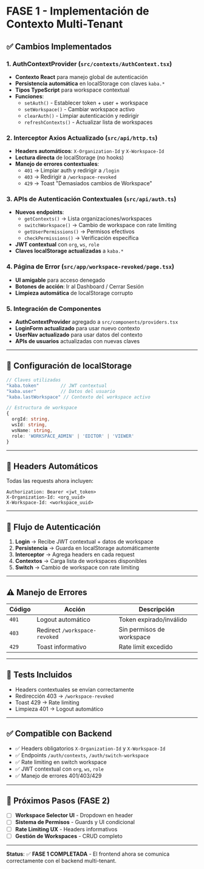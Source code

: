 # FASE 1 - Implementación de Contexto Multi-Tenant

## ✅ **Cambios Implementados**

### **1. AuthContextProvider (`src/contexts/AuthContext.tsx`)**
- **Contexto React** para manejo global de autenticación
- **Persistencia automática** en localStorage con claves `kaba.*`
- **Tipos TypeScript** para workspace contextual
- **Funciones**:
  - `setAuth()` - Establecer token + user + workspace
  - `setWorkspace()` - Cambiar workspace activo
  - `clearAuth()` - Limpiar autenticación y redirigir
  - `refreshContexts()` - Actualizar lista de workspaces

### **2. Interceptor Axios Actualizado (`src/api/http.ts`)**
- **Headers automáticos**: `X-Organization-Id` y `X-Workspace-Id`
- **Lectura directa** de localStorage (no hooks)
- **Manejo de errores contextuales**:
  - `401` → Limpiar auth y redirigir a `/login`
  - `403` → Redirigir a `/workspace-revoked`
  - `429` → Toast "Demasiados cambios de Workspace"

### **3. APIs de Autenticación Contextuales (`src/api/auth.ts`)**
- **Nuevos endpoints**:
  - `getContexts()` → Lista organizaciones/workspaces
  - `switchWorkspace()` → Cambio de workspace con rate limiting
  - `getUserPermissions()` → Permisos efectivos
  - `checkPermissions()` → Verificación específica
- **JWT contextual** con `org`, `ws`, `role`
- **Claves localStorage actualizadas** a `kaba.*`

### **4. Página de Error (`src/app/workspace-revoked/page.tsx`)**
- **UI amigable** para acceso denegado
- **Botones de acción**: Ir al Dashboard / Cerrar Sesión
- **Limpieza automática** de localStorage corrupto

### **5. Integración de Componentes**
- **AuthContextProvider** agregado a `src/components/providers.tsx`
- **LoginForm actualizado** para usar nuevo contexto
- **UserNav actualizado** para usar datos del contexto
- **APIs de usuarios** actualizadas con nuevas claves

---

## 🔧 **Configuración de localStorage**

```typescript
// Claves utilizadas
"kaba.token"        // JWT contextual
"kaba.user"         // Datos del usuario  
"kaba.lastWorkspace" // Contexto del workspace activo

// Estructura de workspace
{
  orgId: string,
  wsId: string, 
  wsName: string,
  role: 'WORKSPACE_ADMIN' | 'EDITOR' | 'VIEWER'
}
```

---

## 🚦 **Headers Automáticos**

Todas las requests ahora incluyen:
```http
Authorization: Bearer <jwt_token>
X-Organization-Id: <org_uuid>
X-Workspace-Id: <workspace_uuid>
```

---

## 🔄 **Flujo de Autenticación**

1. **Login** → Recibe JWT contextual + datos de workspace
2. **Persistencia** → Guarda en localStorage automáticamente  
3. **Interceptor** → Agrega headers en cada request
4. **Contextos** → Carga lista de workspaces disponibles
5. **Switch** → Cambio de workspace con rate limiting

---

## ⚠️ **Manejo de Errores**

| Código | Acción | Descripción |
|--------|--------|-------------|
| `401` | Logout automático | Token expirado/inválido |
| `403` | Redirect `/workspace-revoked` | Sin permisos de workspace |
| `429` | Toast informativo | Rate limit excedido |

---

## 🧪 **Tests Incluidos**

- Headers contextuales se envían correctamente
- Redirección 403 → `/workspace-revoked`
- Toast 429 → Rate limiting
- Limpieza 401 → Logout automático

---

## ✅ **Compatible con Backend**

- ✅ Headers obligatorios `X-Organization-Id` y `X-Workspace-Id`
- ✅ Endpoints `/auth/contexts`, `/auth/switch-workspace`
- ✅ Rate limiting en switch workspace  
- ✅ JWT contextual con `org`, `ws`, `role`
- ✅ Manejo de errores 401/403/429

---

## 🚀 **Próximos Pasos (FASE 2)**

- [ ] **Workspace Selector UI** - Dropdown en header
- [ ] **Sistema de Permisos** - Guards y UI condicional  
- [ ] **Rate Limiting UX** - Headers informativos
- [ ] **Gestión de Workspaces** - CRUD completo

---

**Status**: ✅ **FASE 1 COMPLETADA** - El frontend ahora se comunica correctamente con el backend multi-tenant. 
